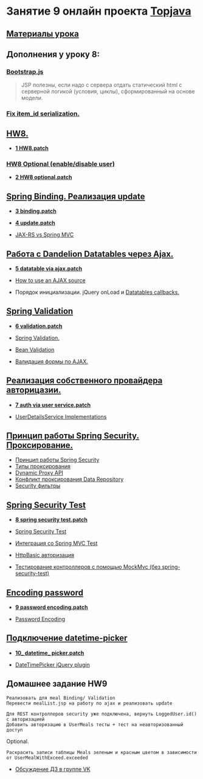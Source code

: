 # Занятие 9 онлайн проекта <a href="http://javawebinar.ru/topjava/">Topjava</a>

## <a href="https://drive.google.com/open?id=0B9Ye2auQ_NsFflQ1MVc0UmM4VWM2Wi1hTS0zVjRFWW5rQVZEdU5CVDN5dGJaMVNtVXdEU00">Материалы урока</a>

## Дополнения у уроку 8:
###  <a href="https://drive.google.com/open?id=0B9Ye2auQ_NsFSWQ5TVA5cnZQLXc">Bootstrap.js</a>
>  JSP полезны, если надо с сервера отдать статический html с серверной логикой (условия, циклы), сформированный на основе модели.

###  <a href="https://drive.google.com/open?id=0B9Ye2auQ_NsFTE1TTklNZm1qRjQ">Fix item_id serialization.</a>

##  <a href="https://drive.google.com/open?id=0B9Ye2auQ_NsFajMzbUpqRUhSWDg">HW8.</a>
-  **<a href="https://drive.google.com/open?id=0B9Ye2auQ_NsFTGVLejhlSl9FWG8">1 HW8.patch</a>**

###  <a href="https://drive.google.com/open?id=0B9Ye2auQ_NsFV0VKY2FGbndGMTQ">HW8 Optional (enable/disable user)</a>
-  **<a href="https://drive.google.com/open?id=0B9Ye2auQ_NsFZktneXN5cWhydDA">2 HW8 optional.patch</a>**

##  <a href="https://drive.google.com/open?id=0B9Ye2auQ_NsFdTFDeWtWOUtMZ00">Spring Binding. Реализация update</a>
-  **<a href="https://drive.google.com/open?id=0B9Ye2auQ_NsFcnI0NFZCcmhrN1k">3 binding.patch</a>**
-  **<a href="https://drive.google.com/open?id=0B9Ye2auQ_NsFemdGTGxIQUhaTDQ">4 update.patch</a>**

-  <a href="http://www.infoq.com/articles/springmvc_jsx-rs">JAX-RS vs Spring MVC</a>

##  <a href="https://drive.google.com/open?id=0B9Ye2auQ_NsFMm4yU0dHWFVhbDg">Работа с Dandelion Datatables через Ajax.</a>
-  **<a href="https://drive.google.com/open?id=0B9Ye2auQ_NsFMkhicjNxeVRTRW8">5 datatable via ajax.patch</a>**

-  <a href="http://dandelion.github.io/components/datatables/1.1.0/docs/html/#8-ajax">How to use an AJAX source</a>
-  Порядок инициализации. jQuery onLoad и <a href="http://dandelion.github.io/components/datatables/1.1.0/docs/html/#7-3-using-callbacks">Datatables callbacks.</a>
 
##  <a href="https://drive.google.com/open?id=0B9Ye2auQ_NsFT3lRUUQ0c1N0alk">Spring Validation</a>  
-  **<a href="https://drive.google.com/open?id=0B9Ye2auQ_NsFYUlFTVBuaVRORHM">6 validation.patch</a>**

-  <a href="http://docs.spring.io/spring/docs/current/spring-framework-reference/html/validation.html#validation-beanvalidation">Spring Validation.</a>
-  <a href="http://beanvalidation.org/">Bean Validation</a>
-  <a href="https://spring.io/blog/2012/08/29/integrating-spring-mvc-with-jquery-for-validation-rules">Валидация формы по AJAX.</a>

##  <a href="https://drive.google.com/open?id=0B9Ye2auQ_NsFckpVZG1vNjU2YTg">Реализация собственного провайдера авторицазии.</a>
-  **<a href="https://drive.google.com/open?id=0B9Ye2auQ_NsFa1VQUHVYZm1PT1U">7 auth via user service.patch</a>**

-  <a href="http://docs.spring.io/spring-security/site/docs/current/reference/htmlsingle/#userdetailsservice-implementations">UserDetailsService Implementations</a>

##  <a href="https://drive.google.com/open?id=0B9Ye2auQ_NsFT2Qya2V4N0kzWWM">Принцип работы Spring Security. Проксирование.</a> 
-  <a href="http://www.spring-source.ru/articles.php?type=manual&theme=articles&docs=article_07">Принцип работы Spring Security</a>
-  <a href="http://docs.spring.io/spring/docs/current/spring-framework-reference/html/aop.html#aop-proxying">Типы проксирования</a>
-  <a href="http://samolisov.blogspot.ru/2010/04/proxy-java.html">Dynamic Proxy API</a>
-  <a href="http://stackoverflow.com/questions/13977093/how-to-use-jparepositories-with-proxy-target-class-true/25543659#25543659">Конфликт проксирования Data Repository</a>
-  <a href="http://docs.spring.io/spring-security/site/docs/current/reference/htmlsingle/#filter-stack">Security фильтры</a>

##  <a href="https://drive.google.com/open?id=0B9Ye2auQ_NsFU3hMR0o4eGNoUmc">Spring Security Test</a>  
-  **<a href="https://drive.google.com/open?id=0B9Ye2auQ_NsFRkd0YWlSV0w4djg">8 spring security test.patch</a>**

-  <a href="http://docs.spring.io/spring-security/site/docs/4.0.x/reference/htmlsingle/#test">Spring Security Test</a></h3>
-  <a href="http://docs.spring.io/spring-security/site/docs/4.0.x/reference/htmlsingle/#test-mockmvc">Интеграция со Spring MVC Test</a>
-  <a href="http://docs.spring.io/spring-security/site/docs/4.0.x/reference/htmlsingle/##testing-http-basic-authentication">HttpBasic авторизация</a>
-  <a href="http://habrahabr.ru/post/171911/">Тестирование контроллеров с помощью MockMvc (без spring-security-test)</a>

##  <a href="https://drive.google.com/open?id=0B9Ye2auQ_NsFUHNiYzNMbkF6ajQ">Encoding password</a>  
-  **<a href="https://drive.google.com/open?id=0B9Ye2auQ_NsFSXdNSWZIelVsUjA">9 password encoding.patch</a>**

- <a href="http://docs.spring.io/spring-security/site/docs/current/reference/htmlsingle/#core-services-password-encoding">Password Encoding</a>

##  <a href="https://drive.google.com/open?id=0B9Ye2auQ_NsFU0M4UFlVZGE0bUk">Подключение datetime-picker</a>  
-  **<a href="https://drive.google.com/open?id=0B9Ye2auQ_NsFTHNERTcxMDJNTGs">10_ datetime_ picker.patch</a>**

- <a href="http://xdsoft.net/jqplugins/datetimepicker/">DateTimePicker jQuery plugin</a>

## Домашнее задание HW9
    Реализовать для meal Binding/ Validation 
    Перевести mealList.jsp на работу по ajax и реализовать update
    
    Для REST контроллеров security уже подключена, вернуть LoggedUser.id() с авторизацией
    Добавить авторизацию в UserMeals тесты + тест на неавторизованный доступ

Optional.

    Раскрасить записи таблицы Meals зеленым и красным цветом в зависимости от UserMealWithExceed.exceeded    
    
-  <a href="https://vk.com/topic-88584431_31711302">Обсуждение ДЗ в группе VK</a>
